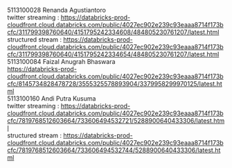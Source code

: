 5113100028 Renanda Agustiantoro<br>
twitter streaming : https://databricks-prod-cloudfront.cloud.databricks.com/public/4027ec902e239c93eaaa8714f173bcfc/311799398760640/4151795242334608/484805230761207/latest.html
<br>
structured stream : https://databricks-prod-cloudfront.cloud.databricks.com/public/4027ec902e239c93eaaa8714f173bcfc/311799398760640/4151795242334654/484805230761207/latest.html<br>
5113100084 Faizal Anugrah Bhaswara<br>https://databricks-prod-cloudfront.cloud.databricks.com/public/4027ec902e239c93eaaa8714f173bcfc/8145734828478728/3555325578893904/3379958299970125/latest.html<br>
5113100160 Andi Putra Kusuma<br>
twitter streaming : https://databricks-prod-cloudfront.cloud.databricks.com/public/4027ec902e239c93eaaa8714f173bcfc/7819768512603664/733606494532721/5288900640433306/latest.html
<br>
structured stream : https://databricks-prod-cloudfront.cloud.databricks.com/public/4027ec902e239c93eaaa8714f173bcfc/7819768512603664/733606494532744/5288900640433306/latest.html
